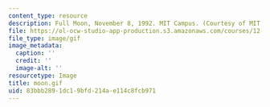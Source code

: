 ```yaml
---
content_type: resource
description: Full Moon, November 8, 1992. MIT Campus. (Courtesy of MIT.)
file: https://ol-ocw-studio-app-production.s3.amazonaws.com/courses/12-409-hands-on-astronomy-observing-stars-and-planets-spring-2002/83bbb2891dc19bfd214ae114c8fcb971_moon.gif
file_type: image/gif
image_metadata:
  caption: ''
  credit: ''
  image-alt: ''
resourcetype: Image
title: moon.gif
uid: 83bbb289-1dc1-9bfd-214a-e114c8fcb971
---
```

